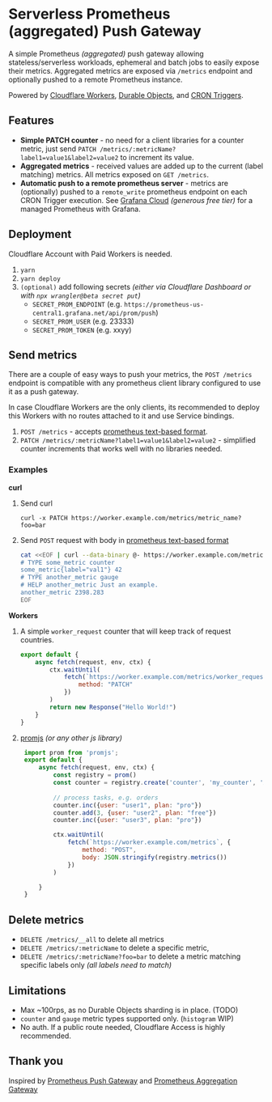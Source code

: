 # Serverless Prometheus (aggregated) Push Gateway

A simple Prometheus _(aggregated)_ push gateway allowing stateless/serverless workloads, ephemeral and batch jobs to easily expose their metrics. Aggregated metrics are exposed via `/metrics` endpoint and optionally pushed to a remote Prometheus instance.

Powered by [Cloudflare Workers](https://workers.cloudflare.com/), [Durable Objects](https://developers.cloudflare.com/workers/learning/using-durable-objects), and [CRON Triggers](https://developers.cloudflare.com/workers/platform/cron-triggers).

## Features

- **Simple PATCH counter** - no need for a client libraries for a counter metric, just send `PATCH /metrics/:metricName?label1=value1&label2=value2` to increment its value.
- **Aggregated metrics** - received values are added up to the current (label matching) metrics. All metrics exposed on `GET /metrics`.
- **Automatic push to a remote prometheus server** - metrics are (optionally) pushed to a `remote_write` prometheus endpoint on each CRON Trigger execution. See [Grafana Cloud](https://grafana.com/products/cloud/features/#cloud-metrics) _(generous free tier)_ for a managed Prometheus with Grafana.

## Deployment

Cloudflare Account with Paid Workers is needed.

1. `yarn`
1. `yarn deploy`
1. `(optional)` add following secrets _(either via Cloudflare Dashboard or with `npx wrangler@beta secret put`)_
    - `SECRET_PROM_ENDPOINT` (e.g. `https://prometheus-us-central1.grafana.net/api/prom/push`)
    - `SECRET_PROM_USER` (e.g. 23333)
    - `SECRET_PROM_TOKEN` (e.g. xxyy)

## Send metrics

There are a couple of easy ways to push your metrics, the `POST /metrics` endpoint is compatible with any prometheus client library configured to use it as a push gateway.

In case Cloudflare Workers are the only clients, its recommended to deploy this Workers with no routes attached to it and use Service bindings.

1. `POST /metrics` - accepts [prometheus text-based format](https://prometheus.io/docs/instrumenting/exposition_formats/#text-based-format).
2. `PATCH /metrics/:metricName?label1=value1&label2=value2` - simplified counter increments that works well with no libraries needed.

### Examples

**curl**

1. Send curl 
    ```
    curl -x PATCH https://worker.example.com/metrics/metric_name?foo=bar
    ```
1. Send `POST` request with body in [prometheus text-based format](https://prometheus.io/docs/instrumenting/exposition_formats/#text-based-format)
    ```bash
    cat <<EOF | curl --data-binary @- https://worker.example.com/metrics
    # TYPE some_metric counter
    some_metric{label="val1"} 42
    # TYPE another_metric gauge
    # HELP another_metric Just an example.
    another_metric 2398.283
    EOF
    ```

**Workers**

1. A simple `worker_request` counter that will keep track of request countries. 
    ```js
    export default {
        async fetch(request, env, ctx) {
            ctx.waitUntil(
                fetch(`https://worker.example.com/metrics/worker_request?country=${request.cf.country}&anotherLabel=value`, {
                    method: "PATCH"
                })
            )
            return new Response("Hello World!")
        }
    }
    ```
1. [promjs](https://github.com/weaveworks/promjs) _(or any other js library)_
   ```js
    import prom from 'promjs';
    export default {
        async fetch(request, env, ctx) {
            const registry = prom()
            const counter = registry.create('counter', 'my_counter', 'A counter for things')
            
            // process tasks, e.g. orders
            counter.inc({user: "user1", plan: "pro"})
            counter.add(3, {user: "user2", plan: "free"})
            counter.inc({user: "user3", plan: "pro"})

            ctx.waitUntil(
                fetch(`https://worker.example.com/metrics`, {
                    method: "POST",
                    body: JSON.stringify(registry.metrics())
                })
            )

        }
    }
   ``` 

## Delete metrics

- `DELETE /metrics/__all` to delete all metrics
- `DELETE /metrics/:metricName` to delete a specific metric,
- `DELETE /metrics/:metricName?foo=bar` to delete a metric matching specific labels only _(all labels need to match)_

## Limitations

- Max ~100rps, as no Durable Objects sharding is in place. (TODO)
- `counter` and `gauge` metric types supported only. (`histogram` WIP)
- No auth. If a public route needed, Cloudflare Access is highly recommended.

## Thank you

Inspired by [Prometheus Push Gateway](https://github.com/prometheus/pushgateway) and [Prometheus Aggregation Gateway](https://github.com/weaveworks/prom-aggregation-gateway)

